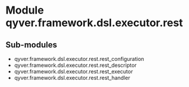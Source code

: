 Module qyver.framework.dsl.executor.rest
==============================================

Sub-modules
-----------
* qyver.framework.dsl.executor.rest.rest_configuration
* qyver.framework.dsl.executor.rest.rest_descriptor
* qyver.framework.dsl.executor.rest.rest_executor
* qyver.framework.dsl.executor.rest.rest_handler
